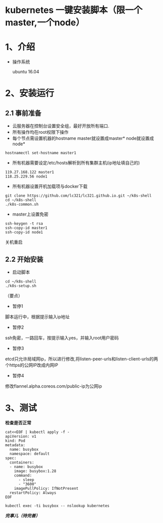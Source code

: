 kubernetes 一键安装脚本（限一个master,一个node）
====

# 1、介绍

- 操作系统

   ubuntu 16.04

# 2、安装运行
## 2.1 事前准备

- 云服务器在控制台设置安全组，最好开放所有端口.
- 所有操作均在root权限下操作
- 每个节点需设置机器的hostname
master就设置成master*
node就设置成node*

```
hostnamectl set-hostname master1
```
- 所有机器需要设定/etc/hosts解析到所有集群主机(ip地址填自己的)

```
119.27.168.122 master1
118.25.229.56 node1
```

- 所有机器设置开机加载项与docker下载

```
git clone https://github.com/lc321/lc321.github.io.git ~/k8s-shell
cd ~/k8s-shell
./k8s-common.sh
```

- master上设置免密

```
ssh-keygen -t rsa
ssh-copy-id master1
ssh-copy-id node1
```
  关机重启

## 2.2 开始安装

- 启动脚本

```
cd ~/k8s-shell
./k8s-setup.sh
```

（要点）
- 暂停1

脚本运行中，根据提示输入ip地址

- 暂停2

ssh免密，一路回车，按提示输入yes，并输入root用户密码

- 暂停3

etcd只允许局域网ip，所以进行修改,将listen-peer-urls和listen-client-urls的两个https的公网IP改成内网IP

- 暂停4

修改flannel.alpha.coreos.com/public-ip为公网ip

# 3、测试
**检查是否正常**
```
cat<<EOF | kubectl apply -f -
apiVersion: v1
kind: Pod
metadata:
  name: busybox
  namespace: default
spec:
  containers:
  - name: busybox
    image: busybox:1.28
    command:
      - sleep
      - "3600"
    imagePullPolicy: IfNotPresent
  restartPolicy: Always
EOF

kubectl exec -ti busybox -- nslookup kubernetes
```

***完事儿（待完善）***
